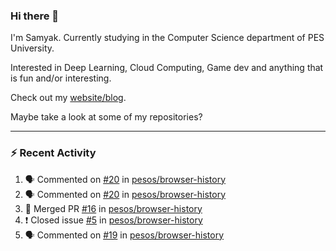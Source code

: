 ### Hi there 👋

I'm Samyak. Currently studying in the Computer Science department of PES University.

Interested in Deep Learning, Cloud Computing, Game dev and anything that is fun and/or interesting.

Check out my [website/blog](https://samyak2.github.io/).

Maybe take a look at some of my repositories?

---

### :zap: Recent Activity

<!--START_SECTION:activity-->
1. 🗣 Commented on [#20](https://github.com//pesos/browser-history/issues/20) in [pesos/browser-history](https://github.com//pesos/browser-history)
2. 🗣 Commented on [#20](https://github.com//pesos/browser-history/issues/20) in [pesos/browser-history](https://github.com//pesos/browser-history)
3. 🎉 Merged PR [#16](https://github.com//pesos/browser-history/pull/16) in [pesos/browser-history](https://github.com//pesos/browser-history)
4. ❗️ Closed issue [#5](https://github.com//pesos/browser-history/issues/5) in [pesos/browser-history](https://github.com//pesos/browser-history)
5. 🗣 Commented on [#19](https://github.com//pesos/browser-history/issues/19) in [pesos/browser-history](https://github.com//pesos/browser-history)
<!--END_SECTION:activity-->

